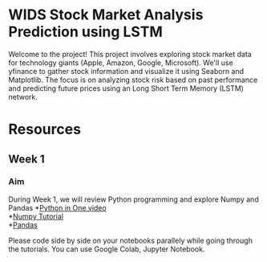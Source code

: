 # WIDS Stock Market Analysis Prediction using LSTM

Welcome to the project! This project involves exploring stock market data for technology giants (Apple, Amazon, Google, Microsoft). We'll use yfinance to gather stock information and visualize it using Seaborn and Matplotlib. The focus is on analyzing stock risk based on past performance and predicting future prices using an Long Short Term Memory (LSTM) network.

# Resources 

## Week 1

### Aim
During Week 1, we will review Python programming and explore Numpy and Pandas
*[Python in One video](https://www.youtube.com/watch?v=L5sZ6WgOnj0) <br/>
*[Numpy Tutorial](https://youtu.be/QUT1VHiLmmI) <br/>
*[Pandas](https://www.youtube.com/watch?v=vmEHCJofslg&t=767s) <br/>

Please code side by side on your notebooks parallely while going through the tutorials. You can use Google Colab, Jupyter Notebook.
